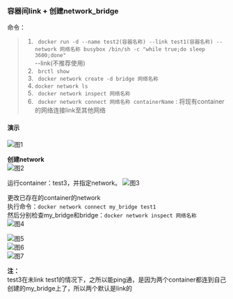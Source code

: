 ### 容器间link + 创建network_bridge
命令：
>1. ` docker run -d --name test2(容器名称) --link test1(容器名称) --network 网络名称 busybox /bin/sh -c "while true;do sleep 3600;done"`  
     --link(不推荐使用)
>2. ` brctl show`  
>3. ` docker network create -d bridge 网络名称`  
>4. ` docker network ls `  
>5. ` docker network inspect 网络名称`  
>6. ` docker network connect 网络名称 containerName` : 将现有container的网络连接link至其他网络  
 
#### 演示  
![图1](https://github.com/momokanni/docker/blob/master/piture/link_1.png "图1：--link")  

**创建network**  
![图2](https://github.com/momokanni/docker/blob/master/piture/link_2.png "图2：docker network create -d bridge 网络名称")  

运行container：test3，并指定network。
![图3](https://github.com/momokanni/docker/blob/master/piture/link_3.png "图3：docker network inspect 网络名称")  

更改已存在的container的network  
执行命令：`docker network connect my_bridge test1`  
然后分别检查my_bridge和bridge：`docker network inspect 网络名称`  
![图4](https://github.com/momokanni/docker/blob/master/piture/link_4.png "图4: docker network inspect my_bridge")  

![图5](https://github.com/momokanni/docker/blob/master/piture/link_5.png "图5: docker network inspect bridge")  
![图6](https://github.com/momokanni/docker/blob/master/piture/link_6.png "图6：test1有两个端口一个采用bridge网段，另一个为my_bridge网段")  
![图7](https://github.com/momokanni/docker/blob/master/piture/link_7.png "图7: ")  


**注：**  
     test3在未link test1的情况下，之所以能ping通，是因为两个container都连到自己创建的my_bridge上了，所以两个默认是link的 
     





